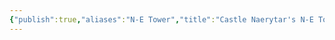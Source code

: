 ```yaml
---
{"publish":true,"aliases":"N-E Tower","title":"Castle Naerytar's N-E Tower","created":"2025-07-23","modified":"2025-07-23T12:04:37.157+02:00","published":"2025-07-23","cssclasses":""}
---
```


